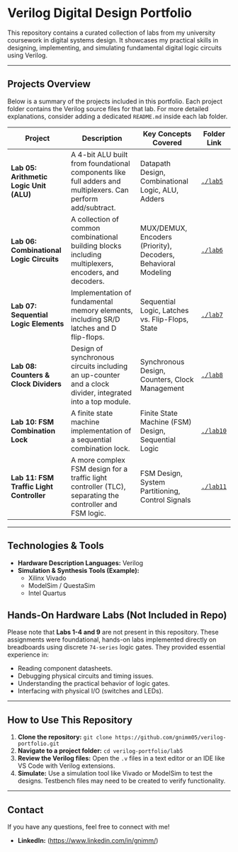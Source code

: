 # Verilog Digital Design Portfolio

This repository contains a curated collection of labs from my university coursework in digital systems design. It showcases my practical skills in designing, implementing, and simulating fundamental digital logic circuits using Verilog.

---

## Projects Overview

Below is a summary of the projects included in this portfolio. Each project folder contains the Verilog source files for that lab. For more detailed explanations, consider adding a dedicated `README.md` inside each lab folder.

| Project                                     | Description                                                                                             | Key Concepts Covered                                  | Folder Link                      |
| ------------------------------------------- | ------------------------------------------------------------------------------------------------------- | ----------------------------------------------------- | -------------------------------- |
| **Lab 05: Arithmetic Logic Unit (ALU)**     | A 4-bit ALU built from foundational components like full adders and multiplexers. Can perform add/subtract. | Datapath Design, Combinational Logic, ALU, Adders     | [`./lab5`](./lab5)               |
| **Lab 06: Combinational Logic Circuits**    | A collection of common combinational building blocks including multiplexers, encoders, and decoders.        | MUX/DEMUX, Encoders (Priority), Decoders, Behavioral Modeling | [`./lab6`](./lab6)               |
| **Lab 07: Sequential Logic Elements**       | Implementation of fundamental memory elements, including SR/D latches and D flip-flops.                   | Sequential Logic, Latches vs. Flip-Flops, State       | [`./lab7`](./lab7)               |
| **Lab 08: Counters & Clock Dividers**       | Design of synchronous circuits including an up-counter and a clock divider, integrated into a top module. | Synchronous Design, Counters, Clock Management        | [`./lab8`](./lab8)               |
| **Lab 10: FSM Combination Lock**            | A finite state machine implementation of a sequential combination lock.                                   | Finite State Machine (FSM) Design, Sequential Logic   | [`./lab10`](./lab10)             |
| **Lab 11: FSM Traffic Light Controller**    | A more complex FSM design for a traffic light controller (TLC), separating the controller and FSM logic.  | FSM Design, System Partitioning, Control Signals      | [`./lab11`](./lab11)             |

---

## Technologies & Tools

*   **Hardware Description Languages:** Verilog
*   **Simulation & Synthesis Tools (Example):**
    *   Xilinx Vivado
    *   ModelSim / QuestaSim
    *   Intel Quartus


## Hands-On Hardware Labs (Not Included in Repo)

Please note that **Labs 1-4 and 9** are not present in this repository. These assignments were foundational, hands-on labs implemented directly on breadboards using discrete `74-series` logic gates. They provided essential experience in:

- Reading component datasheets.
- Debugging physical circuits and timing issues.
- Understanding the practical behavior of logic gates.
- Interfacing with physical I/O (switches and LEDs).

---

## How to Use This Repository

1.  **Clone the repository:** `git clone https://github.com/gnimm05/verilog-portfolio.git`
2.  **Navigate to a project folder:** `cd verilog-portfolio/lab5`
3.  **Review the Verilog files:** Open the `.v` files in a text editor or an IDE like VS Code with Verilog extensions.
4.  **Simulate:** Use a simulation tool like Vivado or ModelSim to test the designs. Testbench files may need to be created to verify functionality.

---

## Contact

If you have any questions, feel free to connect with me!

*   **LinkedIn:** (https://www.linkedin.com/in/gnimm/)
